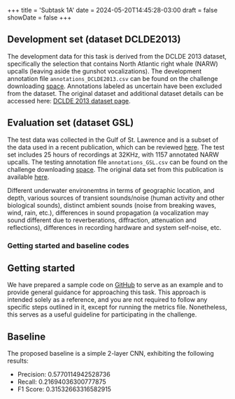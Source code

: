+++
title = 'Subtask 1A'
date = 2024-05-20T14:45:28-03:00
draft = false
showDate = false
+++


## Development set (dataset DCLDE2013)

The development data for this task is derived from the DCLDE 2013 dataset, specifically the selection that contains North Atlantic right whale (NARW) upcalls (leaving aside the gunshot vocalizations). The development annotation file `annotations_DCLDE2013.csv` can be found on the challenge downloading [space](https://drive.google.com/drive/folders/1BGKkMnaxnWV0U09m9ViIlPCs7eAaSub8?usp=sharing). Annotations labeled as uncertain have been excluded from the dataset. The original dataset and additional dataset details can be accessed here: [DCLDE 2013 dataset page](https://research-portal.st-andrews.ac.uk/en/datasets/dclde-2013-workshop-dataset).


## Evaluation set (dataset GSL)

The test data was collected in the Gulf of St. Lawrence and is a subset of the data used in a recent publication, which can be reviewed [here](https://pubs.aip.org/asa/jasa/article/147/4/2636/1058640/Performance-of-a-deep-neural-network-at-detecting). The test set includes 25 hours of recordings at 32KHz, with 1157 annotated NARW upcalls. The testing annotation file `annotations_GSL.csv` can be found on the challenge downloading [space](https://drive.google.com/drive/folders/1BGKkMnaxnWV0U09m9ViIlPCs7eAaSub8?usp=sharing). The original data set from this publication is available [here](https://doi.org/10.20383/101.0241).

Different underwater environemtns in terms of geographic location, and depth, various sources of transient sounds/noise (human activity and other biological sounds), distinct ambient sounds (noise from breaking waves, wind, rain, etc.), differences in sound propagation (a vocalization may sound different due to reverberations, diffraction, attenuation and reflections), differences in recording hardware and system self-noise, etc.

### Getting started and baseline codes

## Getting started

We have prepared a sample code on [GitHub](https://github.com/GabrielDubus/MeridianOSmOSE_AutomaticDetectionOfCetaceans_Benchmark/blob/task1/task1/README.md) to serve as an example and to provide general guidance for approaching this task. This approach is intended solely as a reference, and you are not required to follow any specific steps outlined in it, except for running the metrics file. Nonetheless, this serves as a useful guideline for participating in the challenge.

## Baseline 

The proposed baseline is a simple 2-layer CNN, exhibiting the following results: 

- Precision: 0.5770114942528736
- Recall: 0.21694036300777875
- F1 Score: 0.31532663316582915





